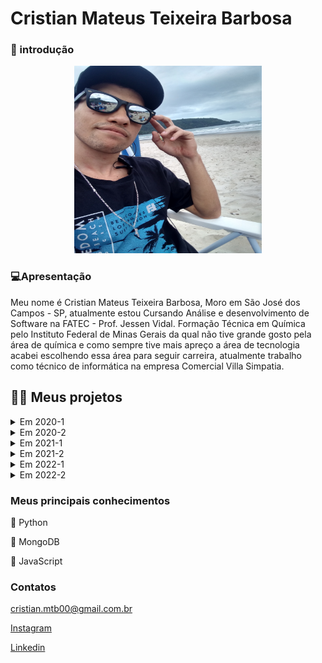 # Cristian Mateus Teixeira Barbosa


### :book: introdução



<body>

  <div align="center">
    <kbd><img src="https://github.com/CristianMateusTB/TG_PORTIFOLIO/blob/main/assets/Cristian.jpg" width="300px" height="300px"/></kbd>
  </div>






</body>

### :computer:Apresentação

Meu nome é Cristian Mateus Teixeira Barbosa, Moro em São José dos Campos - SP, atualmente estou Cursando Análise e desenvolvimento de Software na FATEC - Prof. Jessen Vidal. Formação Técnica em Química pelo Instituto Federal de Minas Gerais da qual não tive grande gosto pela área de química e como sempre tive mais apreço a área de tecnologia acabei escolhendo essa área para seguir carreira, atualmente trabalho como técnico de informática na empresa Comercial Villa Simpatia.



## :man_technologist: Meus projetos

<details>
  <summary>Em 2020-1</summary>
O projeto integrador no início de 2020 foi de um aplicativo de segurança domiciliar, que foi desenvolvido e criado para uma inovação no mercado de segurança, com a facilidade e funcionalidade de ter a autonomia da segurança do seu domicílio.



##### :man_teacher: Parceiro Acadêmico:

FATEC - Prof. Jessen Vidal, proposto pelo Prof. Jean Carlos Lourenço Costa da disciplina de Programação em Microinformática.

##### :warning: Problema:

Falta de segurança a longa distancia 

##### :bulb: Solução:

Aplicativo de segurança doméstica, que traz aos usuários conforto, segurança e praticidade, possibilitando controle e monitoramento através de qualquer lugar, por meio de um aparelho móvel conectado à internet.

##### :computer: Tecnologias Utilizadas:

 [kodular](https://www.kodular.io)  - É uma linguagem visual de blocos para criar aplicativos Android, O Kodular foi a principal tecnologia do projeto, pois através dela que o aplicativo foi construído.

[Firebase](https://firebase.google.com/products/realtime-database/?utm_source=google&utm_medium=cpc&utm_campaign=latam-BR-all-pt-dr-SKWS-all-all-trial-e-dr-1011454-LUAC0008679&utm_content=text-ad-none-any-DEV_c-CRE_429626774316-ADGP_Hybrid%20%7C%20SKWS%20-%20EXA%20%7C%20Txt%20~%20Compute_Firebase-KWID_43700066431125567-kwd-312330826250&utm_term=KW_firebase-ST_Firebase&gclid=CjwKCAjwrqqSBhBbEiwAlQeqGi-Fsw0Zm0CZHlbUi-l5d_oEqcTx9shZNZD5AGjEdP--fGkoiY1kfBoCE4EQAvD_BwE&gclsrc=aw.ds) - É uma plataforma desenvolvida pelo Google para a criação de aplicativos móveis e web, Foi utilizado para guardar informações e autenticar clientes no sistema.

Droidcam - É uma aplicação para Android que permite usufruir da câmara e micro do dispositivo móvel a partir de qualquer lugar, foi utilizado para a integração da câmera com o sistema

##### :link: Contribuições pessoais :

Nesse projeto contribui com a programação a linkagem da câmera ao aplicativo, integração do aplicativo com o firebase e airtable e com a prototipação do front-end desse projeto.

##### Hard skill:

Firebase, Kodular sei fazer com autonomia.
airtable sei fazer com ajuda.

##### Soft skills:

**Comunicação** - Foi de grande importância para o desenvolvimento do projeto, e se tornou crucial para o projeto pois havia começado da pandemia e tivemos que continuar EAD o que dificultou no começo a comunicação.

**planejamento** - Foi necessário o planejamento constante para definirmos os estágios de desenvolvimento do projeto e de como organizaríamos as tarefas dos projetos.

**Criatividade** - Foi necessário a criatividade para contornarmos os problemas.

##### [GIT do projeto](https://github.com/Rafael-BD/SlimSystem-API)


**Vídeos do projeto:**

- [Câmera de segurança](https://drive.google.com/file/d/1ZTmHyagF4pVJgk02Pg6iP88g4zk6GSTO/view?usp=sharing)
- [Chamadas de Emergência](https://drive.google.com/file/d/1ZZMmOgKXKVMSb6pout-qUtOB4mkpSJ-r/view?usp=sharing)
  </details>



<details>
  <summary>Em 2020-2</summary>
Foi desenvolvido um aplicativo de gerenciamento para controle da jornada de trabalho dos motoristas de forma parametrizável, visando funcionalidades de planejamento, acompanhamento e controle.



##### :man_teacher: Parceiro Acadêmico:

[IACIT](https://www.iacit.com.br) - Desenvolvimento de produtos e sistemas aplicados ao Auxílio do Controle e do Tráfego Aéreo e Marítimo; Defesa e Segurança Pública; Fábrica de Software; Meteorologia; Pesquisa, Desenvolvimento e Inovação e Telemetria.

##### :warning: Problema:

Falta de gerenciamento e obtenção atualizações de status durante a jornada de trabalho dos motoristas.

##### :bulb: Solução:

Desenvolver um aplicativo de gerenciamento para controle da jornada de trabalho dos motoristas de forma parametrizável, visando funcionalidades de planejamento, acompanhamento e controle.

##### :computer: Tecnologias Utilizadas:

[Java](https://www.java.com/pt-BR/) - Java é uma linguagem de programação de alto nível orientada a objetos, O Java foi a principal linguagem de programação do projeto, pois através dela que o aplicativo foi construído.

[Java swing]() -  É um framework que disponibiliza um conjunto de elementos gráficos para ser utilizado na plataforma *Java*, foi utilizada juntamente a linguagem Java.

[PostgreSQL](https://www.postgresql.org) - PostgreSQL é um sistema de gerenciamento de banco de dados relacional de código aberto. Ele é conhecido por sua robustez, confiabilidade e capacidade de lidar com grandes volumes de dados. É amplamente utilizado em aplicações web e empresariais, O PostgreSQL foi o banco de dados usado no projeto.

##### Contribuições pessoais :

Nesse projeto atuei com desenvolvimento e integração do banco de dados com o back-end, não possuía qualquer conhecimento de desenvolvimento de banco de dados, o que se tornou um desafio para aprender sobre banco de dados e como cria-lo corretamente. Ao transcorrer do projeto adquiri conhecimento e experiencia com o banco de dados e seus conceitos.

##### Hard skill:

PostgreSQL sei fazer com autonomia.
Java sei fazer com ajuda

##### Soft skills:

**Resiliência** - Foi necessário para lidarmos com os imprevistos do projeto e nos adaptarmos aos requisitos de cada entrega.

**Conhecimento de Metodologias Ágeis** - Foi necessário para o gerenciamento eficiente e andamento do projeto.

##### [GIT do projeto](https://github.com/DevSlim001/PI_2020.2)


</details>

<details>
  <summary>Em 2021-1</summary>
Na primeira etapa de 2021, com o avanço da pandemia do COVID-19 e o aumento da demanda por formações EAD, recebemos o desafio de criar uma plataforma de ensino digital que fosse intuitiva e de fácil uso para todos os tipos de usuários.



##### :man_teacher: Parceiro Acadêmico:

[NESS Health](https://ness.com.br/health.php) empresa de tecnologia que inova e transforma diariamente a área da saúde, implementando tecnologias que transformam a medicina moderna.

##### :warning: Problema:

O parceiro acadêmico juntamente a FATEC de São José dos Campos impôs um desafio que consistia em uma solução para facilitar e melhorar a qualidade do aprendizado dos estudantes 

##### :bulb: Solução:

Uma plataforma de ensino remoto com praticidade, facilidade e ampla variedade de conteúdo de qualidade para superar as limitações do ensino no Brasil.

##### :computer: Tecnologias Utilizadas

Java - Java é uma linguagem de programação de alto nível orientada a objetos, O Java foi a principal linguagem de programação do projeto, pois através dela que o aplicativo foi construído.

Javascript - Javascript é uma linguagem de programação interpretada estruturada, de script em alto nível com tipagem dinâmica fraca e multiparadigma, usada principalmente na construção do chatbot e animações das páginas do projeto.

Bootstrap - Bootstrap é um framework web com código-fonte aberto para desenvolvimento de componentes de interface e front-end para sites e aplicações web usando HTML, CSS e Javascript, baseado em modelos de design para a tipografia, melhorando a experiência do usuário em um site amigável e responsivo, utilizado para coleta de templates e responsividade do projeto.


Python - Python é uma linguagem de programação de alto nível, interpretada de script, imperativa, orientada a objetos, funcional, de tipagem dinâmica e forte, Python foi utilizado para construção do script temporizador.py, um microserviço utilizado no decorrer do projeto para controle de tempo de dedicação as tarefas.

Mysql - MySQL é um sistema de gerenciamento de banco de dados relacional de código aberto. Ele é amplamente utilizado para armazenar, recuperar e gerenciar dados em aplicativos e sites, Mysql foi o banco de dados usado no projeto.

##### Contribuições pessoais :

Nesse projeto me dediquei para a integração do banco com o back-end, nas duas últimas sprints ajudei com a criação de telas e a revisão das telas para que não houvesse problemas de responsividade.

##### Hard skills:

Mysql e Javascript sei fazer com autonomia

##### Soft skills:

**Autonomia** - Foi necessário iniciativa para resolver problemas e ajustar as integrações do projeto.

[GIT do projeto](https://github.com/DevSlim001/API_NEDUC)


</details>

<details>
  <summary>Em 2021-2</summary>
Na segunda etapa de 2021, tivemos o prazer de trabalhar com uma das maiores empresas de São José dos campos, a proposta seria o gerenciamento e manipulação de documentos internos da empresa parceira de forma mais fácil. Nesse semestre foi proposto que desenvolvêssemos um sistema para gerar documentos de aeronaves de acordo com os padrões estabelecidos pela empresa parceira.



##### :man_teacher: Parceiro Acadêmico

[Embraer](https://embraer.com/br/pt) - Conglomerado transnacional brasileiro, fabricante de aviões comerciais, executivos, agrícolas e militares, peças aeroespaciais, serviços e suporte na área.

##### :warning: Problema

Dificuldade na manipulação de documentos (manuais), demora e trabalho excessivo para criação, edição e atualização dos mesmos.

##### :bulb: Solução

Plataforma WEB responsável por facilitar a edição desses arquivos de forma que não fosse necessário realizar operações exaustivas e repetitivas.

##### :computer: Tecnologias Utilizadas

Java - Java é uma linguagem de programação de alto nível orientada a objetos, O Java foi a principal linguagem de programação do projeto, pois através dela que o aplicativo foi construído.

Javascript - Javascript é uma linguagem de programação interpretada estruturada, de script em alto nível com tipagem dinâmica fraca e multiparadigma.

Springboot - Spring Boot é um framework de desenvolvimento em Java que simplifica a criação de aplicativos Java, fornecendo configurações pré-definidas e um ambiente de execução integrado.

ReactJs - O React é uma biblioteca Javascript de código aberto com foco em criar interfaces de usuário em páginas web, o React foi a principal tecnologia utilizada na construção do front-end do projeto.

##### Contribuições pessoais 

Nesse projeto fui responsável pelo desenvolvimento das páginas web utilizando ReactJs. Contribui com pequenas ajudas para o Back-end e Banco de Dados.

##### Hardskill:

ReactJs sei fazer com autonomia
java sei fazer com ajuda

##### Soft skills

***Aprendizado Contínuo*** - Foi necessário o aprendizado continuou pois estava atuando com uma linguagem que não tinha nenhum contato prévio, o que se fez necessário um estudo sobre a linguagem


[GIT do projeto](https://github.com/DevSlim001/API_Slim_4Semestre)
</details>

<details>
  <summary>Em 2022-1</summary>
Nesse semestre a empresa parceira apresentou a proposta de desenvolver um aplicativo mobile que notificasse os proprietários e tornasse mais fácil a leitura de documentos preventivos ou de manutenção de seus veículos correspondentes.



##### :man_teacher: Parceiro Acadêmico

[Embraer](https://embraer.com/br/pt) - Conglomerado transnacional brasileiro, fabricante de aviões comerciais, executivos, agrícolas e militares, peças aeroespaciais, serviços e suporte na área.

##### :warning: Problema

Falta de leitura de documentos preventivos e de manutenção por parte dos donos de veículos, seja por dificuldade de acesso ou pela falta de notificação ao lançar novas FOL's no sistema.

##### :bulb: Solução

Um aplicativo que facilita os procedimentos padrão para os motoristas em caso de problema com seu veículo. No aplicativo, ele sempre terá notificações de alertas e recomendações (denominadas FOLs) vindas diretamente da empresa responsável relacionada aos seus veículos.

##### :computer: Tecnologias Utilizadas

React-native - React Native é um framework para o desenvolvimento de aplicativos móveis, foi a principal linguagem de programação do projeto, pois através dela que o front-end do aplicativo construído.

Javascript - Javascript é uma linguagem de programação amplamente usada para desenvolvimento web, foi a principal linguagem de programação do projeto, pois através dela que o back-end do aplicativo foi construído.

AWS - AWS é uma plataforma de serviços em nuvem oferecida pela Amazon. Possui uma ampla gama de serviços que incluem armazenamento em nuvem, computação em nuvem, análise de dados, aprendizado de máquina e muito mais, foi utilizado para a hospedagem back-end do aplicativo


##### Contribuições pessoais 

Nesse projeto atuei como SM (Scrum Master) e fiquei responsável pelo desenvolvimento de telas de login, usurário e home incluindo a comunicação com a API Gateway, configurei a AWS para rodar o back-end e fiz a configuração das rotas do front end para a comunicação com a AWS.

##### Hardskill:

React-native, Javascript e AWS sei fazer com autonomia

##### Soft skills

Adaptabilidade 
autonomia
Gestão de Projeto
Gerenciamento de tempo

[GIT do projeto](https://github.com/TecStocks).
</details>

<details>
  <summary>Em 2022-2</summary>



##### :man_teacher: Parceiro Acadêmico:

[Visiona](https://visionaespacial.com) - A Visiona Tecnologia Espacial é uma *joint-venture* entre a Embraer Defesa & Segurança e a Telebras, voltada para a integração de sistemas espaciais.

##### :warning: Problema:

O problema apresentado foi que sempre que os agricultores necessitassem de dados do seu plantio, era necessário o preenchimento manual informações para obtenção de dados.

##### :bulb: Solução

A solução encontrada foi a implementação de uma IA no aplicativo, de forma que seria necessário apenas que o agricultor tirasse uma foto da sua planta para que pudesse receber dados quantitativos.

##### :computer: Tecnologias Utilizadas

ReactJs - O React é uma biblioteca Javascript de código aberto com foco em criar interfaces de usuário em páginas web.

Python - Python é uma linguagem de programação de alto nível, interpretada de script, imperativa, orientada a objetos, funcional, de tipagem dinâmica e forte.

Javascript - Javascript é uma linguagem de programação interpretada estruturada, de script em alto nível com tipagem dinâmica fraca e multiparadigma.

TensorFlow - TensorFlow é uma biblioteca de código aberto desenvolvida pelo Google para aprendizado de máquina e inteligência artificial. 

Yolo - YOLO é um algoritmo de detecção de objetos em tempo real usado em visão computacional. Ele é conhecido por sua capacidade de identificar múltiplos objetos em uma única passagem pela imagem e é amplamente usado em aplicações de segurança, veículos autônomos e vigilância.

##### Contribuições pessoais 

Nesse projeto fui responsável pelo desenvolvimento da IA assim como seu treinamento e pelo aperfeiçoamento dos treinos, também fiz a preparação do dataset fazendo a identificação manual de vagem para o treinamento de reconhecimento da IA.

##### Hardskill:

Python

IA 

##### Soft skills

[GIT do projeto](https://github.com/DevSlim001/API_Slim_4Semestre)
</details>







### Meus principais conhecimentos

:snake: Python

:game_die: MongoDB

:robot: JavaScript



### Contatos

cristian.mtb00@gmail.com.br

[Instagram](https://www.instagram.com/cristian.mateus.0/)

[Linkedin](https://www.linkedin.com/in/cristian-mateus-2960ab1ab/)
